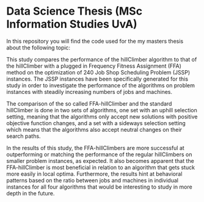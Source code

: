 # Data Science Thesis (MSc Information Studies UvA)

In this repository you will find the code used for the my masters thesis about the following topic:

This study compares the performance of the hillClimber algorithm to that of the hillClimber with a plugged in Frequency Fitness Assignment (FFA) method on the optimization of 240 Job Shop Scheduling Problem (JSSP) instances. The JSSP instances have been specifically generated for this study in order to investigate the performance of the algorithms on problem instances with steadily increasing numbers of jobs and machines. 

The comparison of the so called FFA-hillClimber and the standard hillClimber is done in two sets of algorithms, one set with an uphill selection setting, meaning that the algorithms only accept new solutions with positive objective function changes, and a set with a sideways selection setting which means that the algorithms also accept neutral changes on their search paths. 

In the results of this study, the FFA-hillClimbers are more successful at outperforming or matching the performance of the regular hillClimbers on smaller problem instances, as expected. It also becomes apparent that the FFA-hillClimber is most beneficial in relation to an algorithm that gets stuck more easily in local optima. Furthermore, the results hint at behavioral patterns based on the ratio between jobs and machines in individual instances for all four algorithms that would be interesting to study in more depth in the future.
